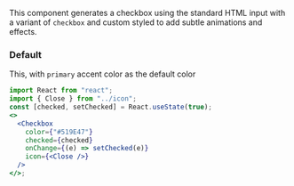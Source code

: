 This component generates a checkbox using the standard HTML input with a variant of `checkbox` and custom styled to add subtle animations and effects.

### Default

This, with `primary` accent color as the default color

```jsx
import React from "react";
import { Close } from "../icon";
const [checked, setChecked] = React.useState(true);
<>
  <Checkbox
    color={"#519E47"}
    checked={checked}
    onChange={(e) => setChecked(e)}
    icon={<Close />}
  />
</>;
```
